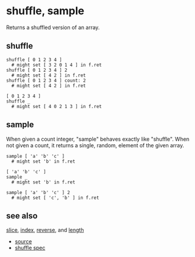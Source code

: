 
# shuffle, sample

Returns a shuffled version of an array.

## shuffle

```
shuffle [ 0 1 2 3 4 ]
  # might set [ 3 2 0 1 4 ] in f.ret
shuffle [ 0 1 2 3 4 ] 2
  # might set [ 4 2 ] in f.ret
shuffle [ 0 1 2 3 4 ] count: 2
  # might set [ 4 2 ] in f.ret

[ 0 1 2 3 4 ]
shuffle _
  # might set [ 4 0 2 1 3 ] in f.ret
```

## sample

When given a count integer, "sample" behaves exactly like "shuffle".
When not given a count, it returns a single, random, element of the given
array.

```
sample [ 'a' 'b' 'c' ]
  # might set 'b' in f.ret

[ 'a' 'b' 'c' ]
sample _
  # might set 'b' in f.ret

sample [ 'a' 'b' 'c' ] 2
  # might set [ 'c', 'b' ] in f.ret
```

## see also

[slice](slice.md), [index](slice.md), [reverse](reverse.md), and [length](length.md)


* [source](https://github.com/floraison/flor/tree/master/lib/flor/pcore/shuffle.rb)
* [shuffle spec](https://github.com/floraison/flor/tree/master/spec/pcore/shuffle_spec.rb)

